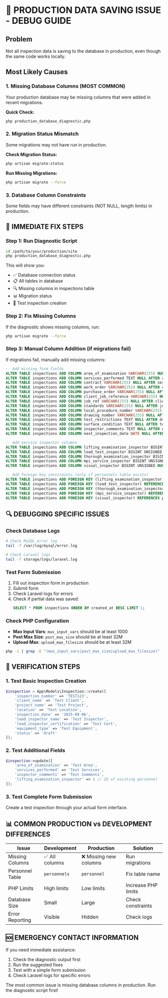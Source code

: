 # 🚨 PRODUCTION DATA SAVING ISSUE - DEBUG GUIDE

## Problem
Not all inspection data is saving to the database in production, even though the same code works locally.

## Most Likely Causes

### 1. **Missing Database Columns** (MOST COMMON)
Your production database may be missing columns that were added in recent migrations.

**Quick Check:**
```bash
php production_database_diagnostic.php
```

### 2. **Migration Status Mismatch**
Some migrations may not have run in production.

**Check Migration Status:**
```bash
php artisan migrate:status
```

**Run Missing Migrations:**
```bash
php artisan migrate --force
```

### 3. **Database Column Constraints**
Some fields may have different constraints (NOT NULL, length limits) in production.

## 🔧 IMMEDIATE FIX STEPS

### Step 1: Run Diagnostic Script
```bash
cd /path/to/your/production/site
php production_database_diagnostic.php
```

This will show you:
- ✅ Database connection status
- 📋 All tables in database
- 🔍 Missing columns in inspections table
- 📊 Migration status
- 🧪 Test inspection creation

### Step 2: Fix Missing Columns
If the diagnostic shows missing columns, run:
```bash
php artisan migrate --force
```

### Step 3: Manual Column Addition (if migrations fail)
If migrations fail, manually add missing columns:

```sql
-- Add missing form fields
ALTER TABLE inspections ADD COLUMN area_of_examination VARCHAR(255) NULL AFTER location;
ALTER TABLE inspections ADD COLUMN services_performed TEXT NULL AFTER area_of_examination;
ALTER TABLE inspections ADD COLUMN contract VARCHAR(255) NULL AFTER services_performed;
ALTER TABLE inspections ADD COLUMN work_order VARCHAR(255) NULL AFTER contract;
ALTER TABLE inspections ADD COLUMN purchase_order VARCHAR(255) NULL AFTER work_order;
ALTER TABLE inspections ADD COLUMN client_job_reference VARCHAR(255) NULL AFTER purchase_order;
ALTER TABLE inspections ADD COLUMN job_ref VARCHAR(255) NULL AFTER client_job_reference;
ALTER TABLE inspections ADD COLUMN standards VARCHAR(255) NULL AFTER job_ref;
ALTER TABLE inspections ADD COLUMN local_procedure_number VARCHAR(255) NULL AFTER standards;
ALTER TABLE inspections ADD COLUMN drawing_number VARCHAR(255) NULL AFTER local_procedure_number;
ALTER TABLE inspections ADD COLUMN test_restrictions TEXT NULL AFTER drawing_number;
ALTER TABLE inspections ADD COLUMN surface_condition TEXT NULL AFTER test_restrictions;
ALTER TABLE inspections ADD COLUMN inspector_comments TEXT NULL AFTER general_notes;
ALTER TABLE inspections ADD COLUMN next_inspection_date DATE NULL AFTER next_inspection_due;

-- Add service inspector columns
ALTER TABLE inspections ADD COLUMN lifting_examination_inspector BIGINT UNSIGNED NULL AFTER inspector_signature;
ALTER TABLE inspections ADD COLUMN load_test_inspector BIGINT UNSIGNED NULL AFTER lifting_examination_inspector;
ALTER TABLE inspections ADD COLUMN thorough_examination_inspector BIGINT UNSIGNED NULL AFTER load_test_inspector;
ALTER TABLE inspections ADD COLUMN mpi_service_inspector BIGINT UNSIGNED NULL AFTER thorough_examination_inspector;
ALTER TABLE inspections ADD COLUMN visual_inspector BIGINT UNSIGNED NULL AFTER mpi_service_inspector;

-- Add foreign key constraints (only if personnels table exists)
ALTER TABLE inspections ADD FOREIGN KEY (lifting_examination_inspector) REFERENCES personnels(id) ON DELETE SET NULL;
ALTER TABLE inspections ADD FOREIGN KEY (load_test_inspector) REFERENCES personnels(id) ON DELETE SET NULL;
ALTER TABLE inspections ADD FOREIGN KEY (thorough_examination_inspector) REFERENCES personnels(id) ON DELETE SET NULL;
ALTER TABLE inspections ADD FOREIGN KEY (mpi_service_inspector) REFERENCES personnels(id) ON DELETE SET NULL;
ALTER TABLE inspections ADD FOREIGN KEY (visual_inspector) REFERENCES personnels(id) ON DELETE SET NULL;
```

## 🔍 DEBUGGING SPECIFIC ISSUES

### Check Database Logs
```bash
# Check MySQL error log
tail -f /var/log/mysql/error.log

# Check Laravel logs
tail -f storage/logs/laravel.log
```

### Test Form Submission
1. Fill out inspection form in production
2. Submit form
3. Check Laravel logs for errors
4. Check if partial data was saved:
   ```sql
   SELECT * FROM inspections ORDER BY created_at DESC LIMIT 1;
   ```

### Check PHP Configuration
- **Max Input Vars**: `max_input_vars` should be at least 1000
- **Post Max Size**: `post_max_size` should be at least 32M
- **Upload Max**: `upload_max_filesize` should be at least 32M

```bash
php -i | grep -E "(max_input_vars|post_max_size|upload_max_filesize)"
```

## 🚀 VERIFICATION STEPS

### 1. Test Basic Inspection Creation
```php
$inspection = App\Models\Inspection::create([
    'inspection_number' => 'TEST123',
    'client_name' => 'Test Client',
    'project_name' => 'Test Project',
    'location' => 'Test Location',
    'inspection_date' => '2025-09-06',
    'lead_inspector_name' => 'Test Inspector',
    'lead_inspector_certification' => 'Test Cert',
    'equipment_type' => 'Test Equipment',
    'status' => 'draft'
]);
```

### 2. Test Additional Fields
```php
$inspection->update([
    'area_of_examination' => 'Test Area',
    'services_performed' => 'Test Services',
    'inspector_comments' => 'Test Comments',
    'lifting_examination_inspector' => 1 // ID of existing personnel
]);
```

### 3. Test Complete Form Submission
Create a test inspection through your actual form interface.

## 📊 COMMON PRODUCTION vs DEVELOPMENT DIFFERENCES

| Issue | Development | Production | Solution |
|-------|-------------|------------|-----------|
| Missing Columns | ✅ All columns | ❌ Missing new columns | Run migrations |
| Personnel Table | `personnels` | `personnel` | Fix table name |
| PHP Limits | High limits | Low limits | Increase PHP limits |
| Database Size | Small | Large | Check constraints |
| Error Reporting | Visible | Hidden | Check logs |

## 🆘 EMERGENCY CONTACT INFORMATION

If you need immediate assistance:
1. Check the diagnostic output first
2. Run the suggested fixes
3. Test with a simple form submission
4. Check Laravel logs for specific errors

The most common issue is missing database columns in production. Run the diagnostic script first!
